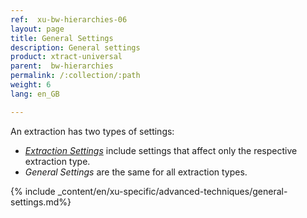 ```yaml
---
ref:  xu-bw-hierarchies-06
layout: page
title: General Settings
description: General settings
product: xtract-universal
parent:  bw-hierarchies
permalink: /:collection/:path
weight: 6
lang: en_GB

---
```


An extraction has two types of settings: 
- [*Extraction Settings*](./hierarchies-extraction-settings) include settings that affect only the respective extraction type.
- *General Settings* are the same for all extraction types.

{% include _content/en/xu-specific/advanced-techniques/general-settings.md%}